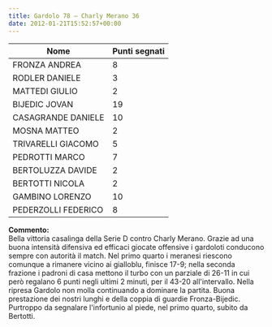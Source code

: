 ```yaml
---
title: Gardolo 78 – Charly Merano 36
date: 2012-01-21T15:52:57+00:00
---
```

| **Nome** | **Punti segnati** |
| -------- | ----------------- |
| FRONZA ANDREA | 8 |
| RODLER DANIELE | 3 |
| MATTEDI GIULIO | 2 |
| BIJEDIC JOVAN | 19 |
| CASAGRANDE DANIELE | 10 |
| MOSNA MATTEO | 2 |
| TRIVARELLI GIACOMO | 5 |
| PEDROTTI MARCO | 7 |
| BERTOLUZZA DAVIDE | 2 |
| BERTOTTI NICOLA | 2 |
| GAMBINO LORENZO | 10 |
| PEDERZOLLI FEDERICO | 8 |

**Commento:**  
Bella vittoria casalinga della Serie D contro Charly Merano. Grazie ad una buona intensità difensiva ed efficaci giocate offensive i gardoloti conducono sempre con autorità il match. Nel primo quarto i meranesi riescono comunque a rimanere vicino ai gialloblu, finisce 17-9; nella seconda frazione i padroni di casa mettono il turbo con un parziale di 26-11 in cui però regalano 6 punti negli ultimi 2 minuti, per il 43-20 all'intervallo. Nella ripresa Gardolo non molla continuando a dominare la partita. Buona prestazione dei nostri lunghi e della coppia di guardie Fronza-Bijedic. Purtroppo da segnalare l'infortunio al piede, nel primo quarto, subito da Bertotti.